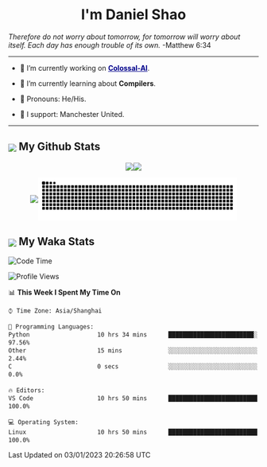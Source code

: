 

<h1 align="center">I'm Daniel Shao</h1>
<i> Therefore do not worry about tomorrow, for tomorrow will worry about itself. Each day has enough trouble of its own. </i> -Matthew 6:34

---

- 🐒 I’m currently working on <strong><a href="https://github.com/hpcaitech/ColossalAI" style="color: darkblue">Colossal-AI</a></strong>.

- 💩 I’m currently learning about **Compilers**.

- 🤡 Pronouns: He/His.

- 🦧 I support: Manchester United.

---

<h2><img src="https://emojis.slackmojis.com/emojis/images/1579216111/7550/pikachu_wave.gif?1579216111" align="center" width="28" /> My Github Stats</h2>

<p align="center"><img align="center" src = "https://github-readme-stats.vercel.app/api?username=super-dainiu&show_icons=true&count_private=true&theme=tokyonight&hide=issues&line_height=30" width="400px"><img align="center" src = "https://github-readme-streak-stats.herokuapp.com/?user=super-dainiu&theme=tokyonight" width="400px"></p>

<p align="center"><img align="center" width="400px" src="https://github-readme-stats.vercel.app/api/top-langs/?username=super-dainiu&layout=compact&theme=tokyonight&hide=html,tex,jupyter%20notebook"><img align="center" width="400px" src="https://github.com/super-dainiu/super-dainiu/blob/output/github-contribution-grid-snake.svg"></p>

<h2><img src="https://emojis.slackmojis.com/emojis/images/1579216111/7550/pikachu_wave.gif?1579216111" align="center" width="28" /> My Waka Stats</h2>

<!--START_SECTION:waka-->
![Code Time](http://img.shields.io/badge/Code%20Time-135%20hrs%201%20min-blue)

![Profile Views](http://img.shields.io/badge/Profile%20Views-33-blue)

📊 **This Week I Spent My Time On** 

```text
⌚︎ Time Zone: Asia/Shanghai

💬 Programming Languages: 
Python                   10 hrs 34 mins      ████████████████████████░   97.56% 
Other                    15 mins             ░░░░░░░░░░░░░░░░░░░░░░░░░   2.44% 
C                        0 secs              ░░░░░░░░░░░░░░░░░░░░░░░░░   0.0%

🔥 Editors: 
VS Code                  10 hrs 50 mins      █████████████████████████   100.0%

💻 Operating System: 
Linux                    10 hrs 50 mins      █████████████████████████   100.0%

```


 Last Updated on 03/01/2023 20:26:58 UTC
<!--END_SECTION:waka-->
